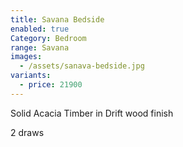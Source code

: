 ```yaml
---
title: Savana Bedside
enabled: true
Category: Bedroom
range: Savana
images:
  - /assets/sanava-bedside.jpg
variants:
  - price: 21900
---
```

Solid Acacia Timber in Drift wood finish

2 draws